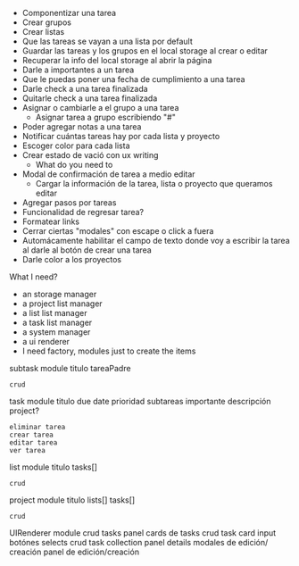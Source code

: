 - Componentizar una tarea
- Crear grupos
- Crear listas
- Que las tareas se vayan a una lista por default
- Guardar las tareas y los grupos en el local storage al crear o editar
- Recuperar la info del local storage al abrir la página
- Darle a importantes a un tarea
- Que le puedas poner una fecha de cumplimiento a una tarea
- Darle check a una tarea finalizada
- Quitarle check a una tarea finalizada
- Asignar o cambiarle a el grupo a una tarea
    - Asignar tarea a grupo escribiendo "#"
- Poder agregar notas a una tarea
- Notificar cuántas tareas hay por cada lista y proyecto
- Escoger color para cada lista
- Crear estado de vació con ux writing
    - What do you need to 
- Modal de confirmación de tarea a medio editar 
    - Cargar la información de la tarea, lista o proyecto que queramos editar
- Agregar pasos por tareas
- Funcionalidad de regresar tarea?
- Formatear links
- Cerrar ciertas "modales" con escape o click a fuera
- Automácamente habilitar el campo de texto donde voy a escribir la tarea al darle al botón de crear una tarea
- Darle color a los proyectos


What I need?

- an storage manager
- a project list manager
- a list list manager
- a task list manager
- a system manager
- a ui renderer
- I need factory, modules just to create the items

subtask module
    titulo
    tareaPadre

    crud


task module
    titulo
    due date
    prioridad
    subtareas
    importante
    descripción
    project?

    eliminar tarea
    crear tarea
    editar tarea
    ver tarea

list module
    titulo
    tasks[]

    crud

project module
    titulo
    lists[]
    tasks[]

    crud

UIRenderer module
    crud tasks panel
        cards de tasks
    crud task card
        input
        botónes
        selects
    crud task collection panel
        details
    modales de edición/ creación
    panel de edición/creación
        
    


